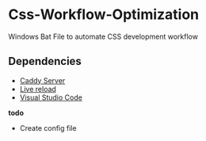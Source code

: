 # Css-Workflow-Optimization
Windows Bat File to automate CSS development workflow

## Dependencies
- [Caddy Server](https://caddyserver.com/)
- [Live reload](http://livereload.com/)
- [Visual Studio Code](https://code.visualstudio.com/)

__todo__
- Create config file
